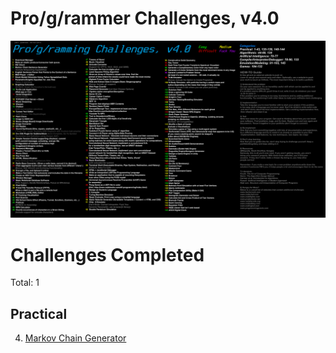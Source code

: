 # Pro/g/rammer Challenges, v4.0
![Pro/g/rammer Challenges List](progamerchallenges.png)

# Challenges Completed
Total: 1

## Practical
4. [Markov Chain Generator](MarkovChainer)
